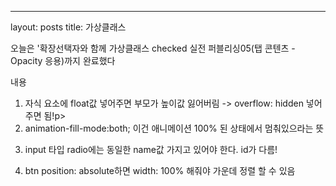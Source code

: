 ---
layout: posts
title: 가상클래스

오늘은 '확장선택자와 함께 가상클래스 checked 실전 퍼블리싱05(탭 콘텐츠 - Opacity 응용)까지 완료했다<p><p>

내용<p>
  1. 자식 요소에 float값 넣어주면 부모가 높이값 잃어버림 -> overflow: hidden 넣어주면 됨!p>
  2. animation-fill-mode:both; 이건 애니메이션 100% 된 상태에서 멈춰있으라는 뜻<p>
  3. input 타입 radio에는 동일한 name값 가지고 있어야 한다. id가 다름!<p>
  4. btn position: absolute하면 width: 100% 해줘야 가운데 정렬 할 수 있음
